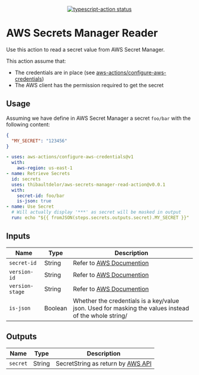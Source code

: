 <p align="center">
  <a href="https://github.com/thibaultdelor/aws-secrets-manager-read-action/actions"><img alt="typescript-action status" src="https://github.com/thibaultdelor/aws-secrets-manager-read-action/workflows/build-test/badge.svg"></a>
</p>

# AWS Secrets Manager Reader

Use this action to read a secret value from AWS Secret Manager.

This action assume that:

 - The credentials are in place (see [aws-actions/configure-aws-credentials](https://github.com/aws-actions/configure-aws-credentials))
 - The AWS client has the permission required to get the secret


## Usage

Assuming we have define in AWS Secret Manager a secret `foo/bar` with the following content:
```json
{
  "MY_SECRET": "123456"
}
```

```yaml
- uses: aws-actions/configure-aws-credentials@v1
  with:
    aws-region: us-east-1
- name: Retrieve Secrets
  id: secrets
  uses: thibaultdelor/aws-secrets-manager-read-action@v0.0.1
  with:
    secret-id: foo/bar
    is-json: true
- name: Use Secret
  # Will actually display '***' as secret will be masked in output
  run: echo "${{ fromJSON(steps.secrets.outputs.secret).MY_SECRET }}"
```

## Inputs

| Name               | Type     | Description                       |
|--------------------|----------|-----------------------------------|
| `secret-id`        | String   | Refer to [AWS Documention](https://docs.aws.amazon.com/secretsmanager/latest/apireference/API_GetSecretValue.html) |
| `version-id`       | String   | Refer to [AWS Documention](https://docs.aws.amazon.com/secretsmanager/latest/apireference/API_GetSecretValue.html) |
| `version-stage`    | String   | Refer to [AWS Documention](https://docs.aws.amazon.com/secretsmanager/latest/apireference/API_GetSecretValue.html) |
| `is-json`          | Boolean  | Whether the credentials is a key/value json. Used for masking the values instead of the whole string/ |

## Outputs

| Name               | Type    | Description                       |
|--------------------|---------|-----------------------------------|
| `secret`           | String  | SecretString as return by [AWS API](https://docs.aws.amazon.com/secretsmanager/latest/apireference/API_GetSecretValue.html) |